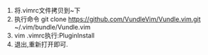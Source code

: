 1. 将.vimrc文件拷贝到~下
1. 执行命令 git clone https://github.com/VundleVim/Vundle.vim.git ~/.vim/bundle/Vundle.vim
1. vim .vimrc执行:PluginInstall
1. 退出,重新打开即可.
